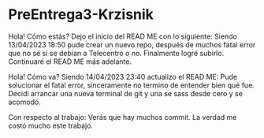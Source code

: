 # PreEntrega3-Krzisnik

Hola! Cómo estás?
Dejo el inicio del READ ME con lo siguiente:
Siendo 13/04/2023 18:50 pude crear un nuevo repo, después de muchos fatal error que no sé si se debían a Telecentro o no.
Finalmente logré subirlo. Continuaré el READ ME más adelante.

Hola! Cómo va?
Siendo 14/04/2023 23:40 actualizo el READ ME:
Pude solucionar el fatal error, sinceramente no termino de entender bien qué fue. 
Decidí arrancar una nueva terminal de git y una se sass desde cero y se acomodó.

Con respecto al trabajo:
Verás que hay muchos commit. La verdad me costó mucho este trabajo. 
